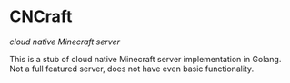 # CNCraft
_cloud native Minecraft server_

This is a stub of cloud native Minecraft server implementation in Golang. 
Not a full featured server, does not have even basic functionality.
